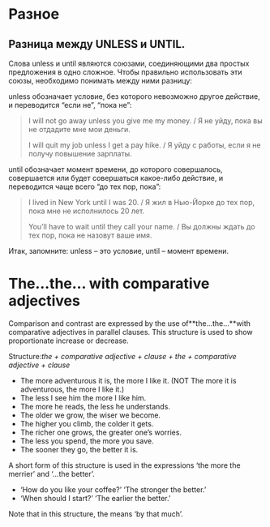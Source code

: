 # Разное

## Разница между UNLESS и UNTIL.

Слова unless и until являются союзами, соединяющими два простых предложения в одно сложное. Чтобы правильно использовать эти союзы, необходимо понимать между ними разницу:

unless обозначает условие, без которого невозможно другое действие, и переводится “если не”, “пока не”:

> I will not go away unless you give me my money. / Я не уйду, пока вы не отдадите мне мои деньги.
>
> I will quit my job unless I get a pay hike. /  Я уйду с работы, если я не получу повышение зарплаты.

until обозначает момент времени, до которого совершалось, совершается или будет совершаться какое-либо действие, и переводится чаще всего “до тех пор, пока”:

> I lived in New York until I was 20. / Я жил в Нью-Йорке до тех пор, пока мне не исполнилось 20 лет.
>
> You’ll have to wait until they call your name. / Вы должны ждать до тех пор, пока не назовут ваше имя.

Итак, запомните: unless – это условие, until – момент времени.



# The…the… with comparative adjectives

Comparison and contrast are expressed by the use of**the…the…**with comparative adjectives in parallel clauses. This structure is used to show proportionate increase or decrease.

Structure:_the + comparative adjective + clause + the + comparative adjective + clause_

* The more adventurous it is, the more I like it. \(NOT The more it is adventurous, the more I like it.\)
* The less I see him the more I like him.
* The more he reads, the less he understands.
* The older we grow, the wiser we become.
* The higher you climb, the colder it gets.
* The richer one grows, the greater one’s worries.
* The less you spend, the more you save.
* The sooner they go, the better it is.

A short form of this structure is used in the expressions ‘the more the merrier’ and ‘…the better’.

* ‘How do you like your coffee?’ ‘The stronger the better.’
* ‘When should I start?’ ‘The earlier the better.’

Note that in this structure, the means ‘by that much’.

